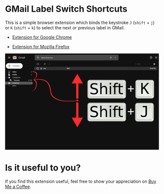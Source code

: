 # GMail Label Switch Shortcuts

This is a simple browser extension which binds the keystroke `J`
(`shift` + `j`) or `K` (`shift` + `k`) to select the next or previous
label in GMail.

* [ Extension for Google Chrome
  ](https://chrome.google.com/webstore/detail/gmail-label-switch-shortcuts/dicajcdhaiakibijhofldipaiaiaiefj)

<!--
    ![Chrome Users](https://img.shields.io/chrome-web-store/users/dicajcdhaiakibijhofldipaiaiaiefj.svg)
    ![Chrome Rating](https://img.shields.io/chrome-web-store/rating/dicajcdhaiakibijhofldipaiaiaiefj.svg)
-->

* [ Extension for Mozilla Firefox
  ](https://addons.mozilla.org/en-US/firefox/addon/gmail-label-switch-shortcuts/)

<!--
    ![Firefox Users](https://img.shields.io/amo/users/gmail-label-switch-shortcuts.svg)
    ![Firefox Rating](https://img.shields.io/amo/rating/gmail-label-switch-shortcuts.svg)
-->

![explanatory screenshot](./etc/screenshot.png)

# Is it useful to you?

If you find this extension useful, feel free to show your appreciation
on [Buy Me a Coffee](https://www.buymeacoffee.com/mgsloan).

[Buy Me a Coffee]: https://www.buymeacoffee.com/mgsloan
